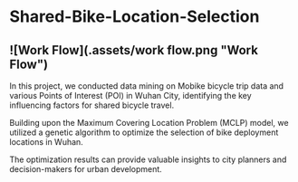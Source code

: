 # Shared-Bike-Location-Selection
![Work Flow](.assets/work flow.png "Work Flow")
---

In this project, we conducted data mining on Mobike bicycle trip data and various Points of Interest (POI) in Wuhan City, identifying the key influencing factors for shared bicycle travel.

Building upon the Maximum Covering Location Problem (MCLP) model, we utilized a genetic algorithm to optimize the selection of bike deployment locations in Wuhan. 

The optimization results can provide valuable insights to city planners and decision-makers for urban development.
